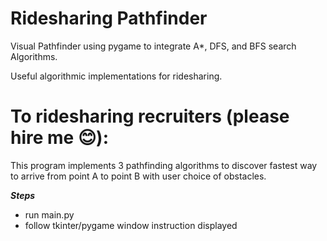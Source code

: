 # Ridesharing Pathfinder
 Visual Pathfinder using pygame to integrate A*, DFS, and BFS search Algorithms.
 
 Useful algorithmic implementations for ridesharing.
 
 # To ridesharing recruiters (please hire me 😊):
 This program implements 3 pathfinding algorithms to discover fastest way to arrive from point A to point B with user choice of obstacles.
 
 ***Steps***
 - run main.py 
 - follow tkinter/pygame window instruction displayed
